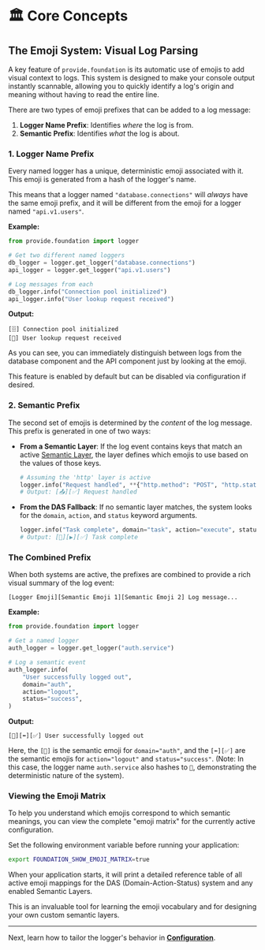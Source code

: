 # 🏛️ Core Concepts

## The Emoji System: Visual Log Parsing

A key feature of `provide.foundation` is its automatic use of emojis to add visual context to logs. This system is designed to make your console output instantly scannable, allowing you to quickly identify a log's origin and meaning without having to read the entire line.

There are two types of emoji prefixes that can be added to a log message:

1.  **Logger Name Prefix**: Identifies *where* the log is from.
2.  **Semantic Prefix**: Identifies *what* the log is about.

### 1. Logger Name Prefix

Every named logger has a unique, deterministic emoji associated with it. This emoji is generated from a hash of the logger's name.

This means that a logger named `"database.connections"` will *always* have the same emoji prefix, and it will be different from the emoji for a logger named `"api.v1.users"`.

**Example:**

```python
from provide.foundation import logger

# Get two different named loggers
db_logger = logger.get_logger("database.connections")
api_logger = logger.get_logger("api.v1.users")

# Log messages from each
db_logger.info("Connection pool initialized")
api_logger.info("User lookup request received")
```

**Output:**

```
[🗄️] Connection pool initialized
[🙋] User lookup request received
```

As you can see, you can immediately distinguish between logs from the database component and the API component just by looking at the emoji.

This feature is enabled by default but can be disabled via configuration if desired.

### 2. Semantic Prefix

The second set of emojis is determined by the *content* of the log message. This prefix is generated in one of two ways:

*   **From a Semantic Layer**: If the log event contains keys that match an active [Semantic Layer](./semantic-layers.md), the layer defines which emojis to use based on the values of those keys.

    ```python
    # Assuming the 'http' layer is active
    logger.info("Request handled", **{"http.method": "POST", "http.status_code": 201})
    # Output: [📤][✅] Request handled
    ```

*   **From the DAS Fallback**: If no semantic layer matches, the system looks for the `domain`, `action`, and `status` keyword arguments.

    ```python
    logger.info("Task complete", domain="task", action="execute", status="success")
    # Output: [🔄][▶️][✅] Task complete
    ```

### The Combined Prefix

When both systems are active, the prefixes are combined to provide a rich visual summary of the log event:

```
[Logger Emoji][Semantic Emoji 1][Semantic Emoji 2] Log message...
```

**Example:**

```python
from provide.foundation import logger

# Get a named logger
auth_logger = logger.get_logger("auth.service")

# Log a semantic event
auth_logger.info(
    "User successfully logged out",
    domain="auth",
    action="logout",
    status="success",
)
```

**Output:**

```
[🔑][⬅️][✅] User successfully logged out
```

Here, the `[🔑]` is the semantic emoji for `domain="auth"`, and the `[⬅️][✅]` are the semantic emojis for `action="logout"` and `status="success"`. (Note: In this case, the logger name `auth.service` also hashes to `🔑`, demonstrating the deterministic nature of the system).

### Viewing the Emoji Matrix

To help you understand which emojis correspond to which semantic meanings, you can view the complete "emoji matrix" for the currently active configuration.

Set the following environment variable before running your application:

```bash
export FOUNDATION_SHOW_EMOJI_MATRIX=true
```

When your application starts, it will print a detailed reference table of all active emoji mappings for the DAS (Domain-Action-Status) system and any enabled Semantic Layers.

This is an invaluable tool for learning the emoji vocabulary and for designing your own custom semantic layers.

---

Next, learn how to tailor the logger's behavior in [**Configuration**](./configuration.md).
